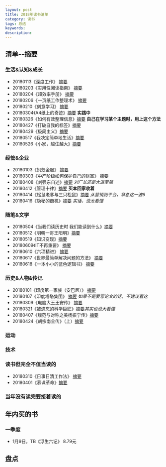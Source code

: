 ```yaml
---  
layout: post   
title: 2018年读书清单    
category: 读书    
tags: 总结    
keywords:      
description:     
---
```


## 清单--摘要

### 生活&认知&成长

+ 20180113《深度工作》 [摘要](https://www.jianshu.com/p/544069f05430)
+ 20180203《实用性阅读指南》 [摘要](https://www.jianshu.com/p/f003b80a2127)
+ 20180204《超效率手册》 [摘要](https://www.jianshu.com/p/cf0a46b6d0f2)
+ 20180206《一页纸工作整理术》 [摘要](https://www.jianshu.com/p/61fe11295a87)
+ 20180210《刻意学习》 [摘要](https://www.jianshu.com/p/0e32e881ab42)
+ 20180304《A4纸上的奇迹》[摘要](https://www.jianshu.com/p/dde7bb111646) **实践中**
+ 20180326《如何有效整理信息》[摘要](https://www.jianshu.com/p/c4c5ebd5763e) **自己在学习某个主题时，用上这个方法**
+ 20180427《打破自我的标签》[摘要](https://www.jianshu.com/p/5c7532dc4183)
+ 20180429《极简主义》[摘要](https://www.jianshu.com/p/926b85848cb2)
+ 20180517《我决定简单地生活》[摘要](https://www.jianshu.com/p/3c0b650ac348)
+ 20180526《小家，越住越大》[摘要](https://www.jianshu.com/p/9a5c5dd754ca)

### 经管&企业

+ 20180103《蚂蚁金服》 [摘要](https://www.jianshu.com/p/04f09ec8a46d) 
+ 20180303《中产阶级如何保护自己的财富》 [摘要](https://www.jianshu.com/p/34a1bd790d50)
+ 20180408《刘强东自述》[摘要](https://www.jianshu.com/p/d72b197df0be) *刘厂长还是大道至简*
+ 20180412《管理十律》[摘要](https://www.jianshu.com/p/e890f3b68647) **买本回家收着**
+ 20180414《松鼠老爹与三只松鼠》[摘要](https://www.jianshu.com/p/8339b2c0eff2) *从营销到平台，章总这一波6*
+ 20180416《隐秘的商机》[摘要](https://www.jianshu.com/p/6e965dd9947c) *实话，没太看懂*

### 随笔&文学

+ 20180504《当我们读历史时 我们能读到什么》[摘要](https://www.jianshu.com/p/64e6f5df623d)
+ 20180512《明朝一哥王阳明》[摘要](https://www.jianshu.com/p/19104713be36)
+ 20180519《知识变现》[摘要](https://www.jianshu.com/p/d903ea8c4751)
+ 20180609《IT不再重要》 [摘要](https://www.jianshu.com/p/997692e386f0)
+ 20180610《六项精进》 [摘要](https://www.jianshu.com/p/0155f22e3d19)
+ 20180617《世界最简单解决问题的方法》 [摘要](https://www.jianshu.com/p/0adf331958f1)
+ 20180618《一本小小的蓝色逻辑书》 [摘要](https://www.jianshu.com/p/168a28fe0389)

### 历史&人物&传记

+ 20180101《印度第一家族（安巴尼）》 [摘要](https://www.jianshu.com/p/eb71efc4dd14) 
+ 20180107《印度塔塔集团》 [摘要](https://www.jianshu.com/p/af52d24a1fa3) *如果不是要写论文的话，不建议看这*
+ 20180309《电脑大王王安传》 [摘要](https://www.jianshu.com/p/b676c0435f24)
+ 20180321《被遗忘的科学巨匠》[摘要](https://www.jianshu.com/p/254987388041)*其实也没大看懂*
+ 20180407《规范与对称之美杨振宁传》[摘要]()
+ 20180424《胡宗南全传》（上）[摘要](https://www.jianshu.com/p/ed8eeaf27ab1)

### 运动


### 技术


### 读书但完全不值当读的

+ 20180310《日事日清工作法》 [摘要](https://www.jianshu.com/p/ab6fdfb6c43c)
+ 20180401《慕课革命》[摘要]()

###  当年没有读完要接着读的

##  年内买的书

###  一季度

+ 1月9日，TB《浮生六记》 8.79元

##  盘点
